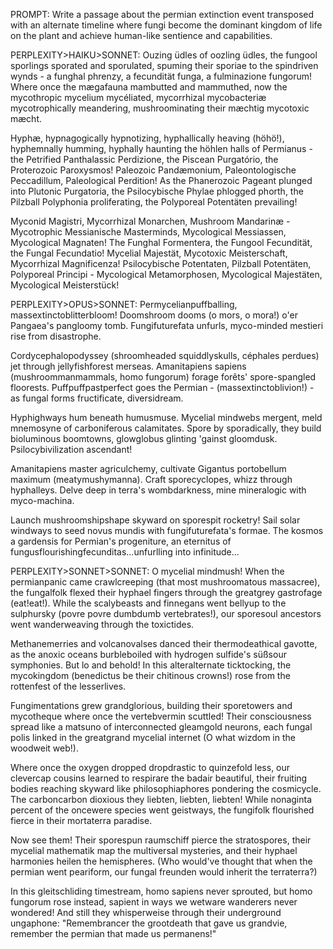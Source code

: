 PROMPT:
Write a passage about the permian extinction event transposed with an alternate timeline where fungi become the dominant kingdom of life on the plant and achieve human-like sentience and capabilities.

PERPLEXITY>HAIKU>SONNET:
Ouzing üdles of oozling üdles, the fungool sporlings sporated and sporulated, spuming their sporiae to the spindriven wynds - a funghal phrenzy, a fecundität funga, a fulminazione fungorum! Where once the mægafauna mambutted and mammuthed, now the mycothropic mycelium mycéliated, mycorrhizal mycobacteriæ mycotrophically meandering, mushroominating their mæchtig mycotoxic mæcht.


Hyphæ, hypnagogically hypnotizing, hyphallically heaving (höhö!), hyphemnally humming, hyphally haunting the höhlen halls of Permianus - the Petrified Panthalassic Perdizione, the Piscean Purgatório, the Proterozoic Paroxysmos! Paleozoic Pandæmonium, Paleontologische Peccadillum, Paleological Perdition! As the Phanerozoic Pageant plunged into Plutonic Purgatoria, the Psilocybische Phylae phlogged phorth, the Pilzball Polyphonia proliferating, the Polyporeal Potentäten prevailing!


Myconid Magistri, Mycorrhizal Monarchen, Mushroom Mandarinæ - Mycotrophic Messianische Masterminds, Mycological Messiassen, Mycological Magnaten! The Funghal Formentera, the Fungool Fecundität, the Fungal Fecundatio! Mycelial Majestät, Mycotoxic Meisterschaft, Mycorrhizal Magnificenza! Psilocybische Potentaten, Pilzball Potentäten, Polyporeal Principi - Mycological Metamorphosen, Mycological Majestäten, Mycological Meisterstück!

PERPLEXITY>OPUS>SONNET:
Permycelianpuffballing, massextinctoblitterbloom! Doomshroom dooms (o mors, o mora!) o'er Pangaea's pangloomy tomb. Fungifuturefata unfurls, myco-minded mestieri rise from disastrophe.


Cordycephalopodyssey (shroomheaded squiddlyskulls, céphales perdues) jet through jellyfishforest merseas. Amanitapiens sapiens (mushroommanmammals, homo fungorum) forage forêts' spore-spangled floorests. Puffpuffpastperfect goes the Permian - (massextinctoblivion!) - as fungal forms fructificate, diversidream.


Hyphighways hum beneath humusmuse. Mycelial mindwebs mergent, meld mnemosyne of carboniferous calamitates. Spore by sporadically, they build bioluminous boomtowns, glowglobus glinting 'gainst gloomdusk. Psilocybivilization ascendant!


Amanitapiens master agriculchemy, cultivate Gigantus portobellum maximum (meatymushymanna). Craft sporecyclopes, whizz through hyphalleys. Delve deep in terra's wombdarkness, mine mineralogic with myco-machina.


Launch mushroomshipshape skyward on sporespit rocketry! Sail solar windways to seed novus mundis with fungifuturefata's formae. The kosmos a gardensis for Permian's progeniture, an eternitus of fungusflourishingfecunditas...unfurlling into infinitude...

PERPLEXITY>SONNET>SONNET:
O mycelial mindmush! When the permianpanic came crawlcreeping (that most mushroomatous massacree), the fungalfolk flexed their hyphael fingers through the greatgrey gastrofage (eat!eat!). While the scalybeasts and finnegans went bellyup to the sulphursky (povre povre dumbdumb vertebrates!), our sporesoul ancestors went wanderweaving through the toxictides.


Methanemerries and volcanovalses danced their thermodeathical gavotte, as the anoxic oceans burbleboiled with hydrogen sulfide's süßsour symphonies. But lo and behold! In this alteralternate ticktocking, the mycokingdom (benedictus be their chitinous crowns!) rose from the rottenfest of the lesserlives.


Fungimentations grew grandglorious, building their sporetowers and mycotheque where once the vertebvermin scuttled! Their consciousness spread like a matsuno of interconnected gleamgold neurons, each fungal polis linked in the greatgrand mycelial internet (O what wizdom in the woodweit web!).


Where once the oxygen dropped dropdrastic to quinzefold less, our clevercap cousins learned to respirare the badair beautiful, their fruiting bodies reaching skyward like philosophiaphores pondering the cosmicycle. The carboncarbon dioxious they liebten, liebten, liebten! While nonaginta percent of the oncewere species went geistways, the fungifolk flourished fierce in their mortaterra paradise.


Now see them! Their sporespun raumschiff pierce the stratospores, their mycelial mathematik map the multiversal mysteries, and their hyphael harmonies heilen the hemispheres. (Who would've thought that when the permian went peariform, our fungal freunden would inherit the terraterra?)


In this gleitschliding timestream, homo sapiens never sprouted, but homo fungorum rose instead, sapient in ways we wetware wanderers never wondered! And still they whisperweise through their underground ungaphone: "Remembrancer the grootdeath that gave us grandvie, remember the permian that made us permanens!"
